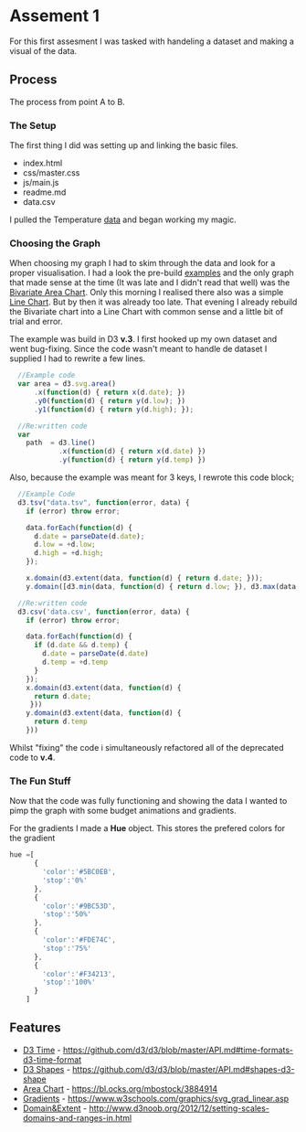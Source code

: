 # Assement 1
For this first assesment I was tasked with handeling a dataset and making a visual of the data.

## Process
The process from point A to B.
### The Setup
The first thing I did was setting up and linking the basic files.
* index.html
* css/master.css
* js/main.js
* readme.md
* data.csv

I pulled the Temperature [data](https://github.com/cmda-fe3/course-17-18/blob/master/assessment-1/temperature.csv) and began working my magic.

### Choosing the Graph
When choosing my graph I had to skim through the data and look for a proper visualisation.
I had a look the pre-build [examples](https://github.com/d3/d3/wiki/Gallery) and the only graph that made sense at the time (It was late and I didn't read that well) was the [Bivariate Area Chart](https://bl.ocks.org/mbostock/3884914).
Only this morning I realised there also was a simple  [Line Chart](https://bl.ocks.org/mbostock/3883245). But by then it was already too late.
That evening I already rebuild the Bivariate chart into a Line Chart with common sense and a little bit of trial and error.

The example was build in D3 **v.3**. I first hooked up my own dataset and went bug-fixing. Since the code wasn't meant to handle de dataset I supplied I had to rewrite a few lines.

```Javascript
  //Example code
  var area = d3.svg.area()
      .x(function(d) { return x(d.date); })
      .y0(function(d) { return y(d.low); })
      .y1(function(d) { return y(d.high); });

  //Re:written code
  var
    path  = d3.line()
            .x(function(d) { return x(d.date) })
            .y(function(d) { return y(d.temp) })
```

Also, because the example was meant for 3 keys, I rewrote this code block;
```Javascript
  //Example Code
  d3.tsv("data.tsv", function(error, data) {
    if (error) throw error;

    data.forEach(function(d) {
      d.date = parseDate(d.date);
      d.low = +d.low;
      d.high = +d.high;
    });

    x.domain(d3.extent(data, function(d) { return d.date; }));
    y.domain([d3.min(data, function(d) { return d.low; }), d3.max(data, function(d) { return d.high; })]);

  //Re:written code
  d3.csv('data.csv', function(error, data) {
    if (error) throw error;

    data.forEach(function(d) {     
      if (d.date && d.temp) {     
        d.date = parseDate(d.date)  
        d.temp = +d.temp          
      }
    });
    x.domain(d3.extent(data, function(d) {
      return d.date;
     }))
    y.domain(d3.extent(data, function(d) {
      return d.temp
    }))
```
Whilst "fixing" the code i simultaneously refactored all of the deprecated code to **v.4**.

### The Fun Stuff

Now that the code was fully functioning and showing the data I wanted to pimp the graph with some budget animations and gradients.

For the gradients I made a **Hue** object. This stores the prefered colors for the gradient
```Javascript
hue =[                      
      {
        'color':'#5BC0EB',
        'stop':'0%'
      },
      {
        'color':'#9BC53D',
        'stop':'50%'
      },
      {
        'color':'#FDE74C',
        'stop':'75%'
      },
      {
        'color':'#F34213',
        'stop':'100%'
      }
    ]
```
## Features
*  [D3 Time](https://github.com/d3/d3/blob/master/API.md#time-formats-d3-time-format)       - https://github.com/d3/d3/blob/master/API.md#time-formats-d3-time-format
*  [D3 Shapes](https://github.com/d3/d3/blob/master/API.md#shapes-d3-shape)     - https://github.com/d3/d3/blob/master/API.md#shapes-d3-shape
*  [Area Chart](https://bl.ocks.org/mbostock/3884914)    - https://bl.ocks.org/mbostock/3884914
*  [Gradients](https://www.w3schools.com/graphics/svg_grad_linear.asp)     - https://www.w3schools.com/graphics/svg_grad_linear.asp
*  [Domain&Extent](http://www.d3noob.org/2012/12/setting-scales-domains-and-ranges-in.html) - http://www.d3noob.org/2012/12/setting-scales-domains-and-ranges-in.html





